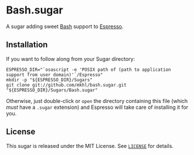 # Bash.sugar

A sugar adding sweet [Bash][] support to [Espresso][].

[espresso]: <http://macrabbit.com/espresso/> "Espresso, by MacRabbit"
[bash]: <http://www.gnu.org/software/bash/> "Bash – GNU Project"


## Installation

If you want to follow along from your Sugar directory:

    ESPRESSO_DIR="`osascript -e 'POSIX path of (path to application support from user domain)'`/Espresso"
    mkdir -p "${ESPRESSO_DIR}/Sugars"
    git clone git://github.com/mkhl/bash.sugar.git "${ESPRESSO_DIR}/Sugars/Bash.sugar"

Otherwise, just double-click or `open` the directory containing this file
(which _must_ have a `.sugar` extension) and Espresso will take care of
installing it for you.


## License

This sugar is released under the MIT License. See [`LICENSE`][license] for details.

[license]: http://github.com/mkhl/bash.sugar/raw/master/LICENSE
